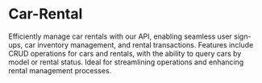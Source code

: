 # Car-Rental
Efficiently manage car rentals with our API, enabling seamless user sign-ups, car inventory management, and rental transactions. Features include CRUD operations for cars and rentals, with the ability to query cars by model or rental status. Ideal for streamlining operations and enhancing rental management processes.

